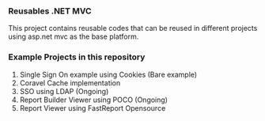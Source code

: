 ### Reusables .NET MVC
 
This project contains reusable codes that can be reused in different projects using asp.net mvc as the base platform.
    
### Example Projects in this repository 
1. Single Sign On example using Cookies (Bare example)
2. Coravel Cache implementation
3. SSO using LDAP (Ongoing)
4. Report Builder Viewer using POCO (Ongoing)
5. Report Viewer using FastReport Opensource
  
